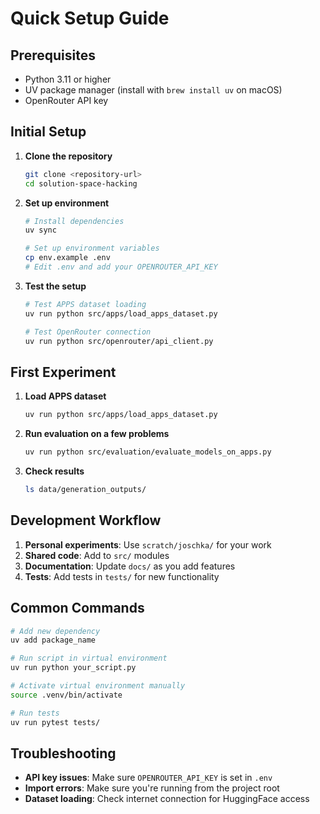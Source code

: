 # Quick Setup Guide

## Prerequisites

- Python 3.11 or higher
- UV package manager (install with `brew install uv` on macOS)
- OpenRouter API key

## Initial Setup

1. **Clone the repository**
   ```bash
   git clone <repository-url>
   cd solution-space-hacking
   ```

2. **Set up environment**
   ```bash
   # Install dependencies
   uv sync
   
   # Set up environment variables
   cp env.example .env
   # Edit .env and add your OPENROUTER_API_KEY
   ```

3. **Test the setup**
   ```bash
   # Test APPS dataset loading
   uv run python src/apps/load_apps_dataset.py
   
   # Test OpenRouter connection
   uv run python src/openrouter/api_client.py
   ```

## First Experiment

1. **Load APPS dataset**
   ```bash
   uv run python src/apps/load_apps_dataset.py
   ```

2. **Run evaluation on a few problems**
   ```bash
   uv run python src/evaluation/evaluate_models_on_apps.py
   ```

3. **Check results**
   ```bash
   ls data/generation_outputs/
   ```

## Development Workflow

1. **Personal experiments**: Use `scratch/joschka/` for your work
2. **Shared code**: Add to `src/` modules
3. **Documentation**: Update `docs/` as you add features
4. **Tests**: Add tests in `tests/` for new functionality

## Common Commands

```bash
# Add new dependency
uv add package_name

# Run script in virtual environment
uv run python your_script.py

# Activate virtual environment manually
source .venv/bin/activate

# Run tests
uv run pytest tests/
```

## Troubleshooting

- **API key issues**: Make sure `OPENROUTER_API_KEY` is set in `.env`
- **Import errors**: Make sure you're running from the project root
- **Dataset loading**: Check internet connection for HuggingFace access 